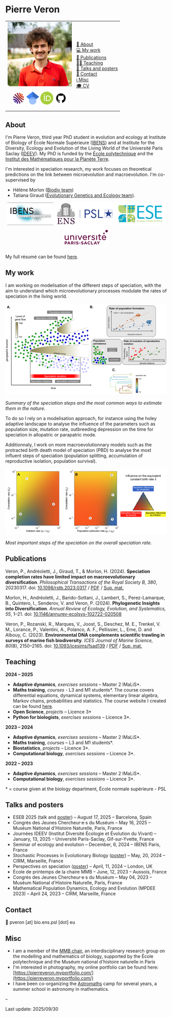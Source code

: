 # Pierre Veron 
<table>
    <tr>
        <td><img src="pierre_veron_resized.png" width=200><p align="center">
   <a href="https://cv.hal.science/pierre-veron"><img src="icons/hal.png" alt="CV HAL" width=40></a>
   <a href="https://scholar.google.com/citations?user=zMhd4LMAAAAJ&hl=fr" target="_blank"><img src="icons/scholar.png" alt="Google scholar" width=40></a>
   <a href="https://orcid.org/0000-0003-2896-4250" target="_blank"><img src="icons/orcid.png" alt="ORCID" width=40></a>
    <a href="https://github.com/pierre-veron"><img src="icons/github.jpg" alt="Github" width=40></a>
</p>
        </td>
        <td>
            <a href="#about">👋 About</a><br>
            <a href="#my-work">💻 My work</a><br>
            <a href="#publications">📃 Publications</a><br>
            <a href="#teaching">🧑‍🏫 Teaching</a><br>
            <a href="#talks-and-posters">💬 Talks and posters</a><br>
            <a href="#contact">📧 Contact</a><br>
            <a href="#misc">ℹ️ Misc</a><br>
            <a href="https://pierre-veron.github.io/docs/CV.pdf">🎓 CV</a><br>
        </td>
    </tr>
</table>

## About
I'm Pierre Veron, third year PhD student in evolution and ecology at Institute of Biology of École Normale Supérieure ([IBENS](https://www.ibens.ens.fr/)) and at Institute for the Diversity, Ecology and Evolution of the Living World of the Université Paris Saclay ([IDEEV](https://www.ideev.universite-paris-saclay.fr/en/)). My PhD is funded by the [École polytechnique](https://www.polytechnique.edu/en) and the [Institut des Mathématiques pour la Planète Terre](https://impt.math.cnrs.fr/).

I'm interested in speciation research, my work focuses on theoretical predictions on the link between microevolution and macroevolution. I'm co-supervised by 
* Hélène Morlon ([Biodiv team](https://www.phyloeco.bio.ens.psl.eu/))
* Tatiana Giraud ([Evolutionary Genetics and Ecology team](https://www.ese.universite-paris-saclay.fr/en/evolutionary-genetics-and-ecology/)).

<p align="center">
   <a href="https://www.ibens.bio.ens.psl.eu/?lang=en" target="_blank"><img src="icons/ibens.png" alt="IBENS" height=70></a>
   <a href="https://www.ens.psl.eu/en" target="_blank"><img src="icons/ens-psl.png" alt="ENS-PSL" height=70></a>
    <a href="https://www.ese.universite-paris-saclay.fr/en/homepage/" target="_blank"><img src="icons/ese.png" alt="ESE" height=70></a>
   <a href="https://www.universite-paris-saclay.fr/en"><img src="icons/logo_psaclay.png" alt="CV" height=70></a>
</p>

My full résumé can be found [here](https://pierre-veron.github.io/docs/CV.pdf).

## My work 
I am working on modelisation of the different steps of speciation, with the aim to understand which microevolutionary processes modulate the rates of speciation in the living world. 

<img src="fig/summary_spec_steps.PNG" alt="Summary of the speciation steps">

_Summary of the speciation steps and the most common ways to estimate them in the nature._

To do so I rely on a modelisation approach, for instance using the holey adaptive landscape to analyse the influence of the parameters such as population size, mutation rate, outbreeding depression on the time for speciation in allopatric or parapatric mode. 

Additionnaly, I work on more macroevolutionnary models such as the protracted birth death model of speciation (PBD) to analyse the most influent steps of speciation (population splitting, accumulation of reproductive isolation, population survival). 

<img src="fig/influence_parameters_speciation.PNG" alt="Influence on the speciation rate">

_Most important steps of the speciation on the overall speciation rate._

## Publications
Veron, P., Andréoletti, J., Giraud, T., & Morlon, H. (2024). **Speciation completion rates have limited impact on macroevolutionary diversification**. _Philosophical Transactions of the Royal Society B, 380_, 20230317. doi: [10.1098/rstb.2023.0317](https://doi.org/10.1098/rstb.2023.0317) /  [PDF](docs/veron-et-al-2025-speciation-completion-rates-have-limited-impact-on-macroevolutionary-diversification.pdf) / [Sup. mat.](docs/PBD_analog_supp_mat.pdf)
 

Morlon, H., Andréoletti, J., Barido-Sottani, J., Lambert, S., Perez-Lamarque, B., Quintero, I., Senderov, V. and Veron, P. (2024). **Phylogenetic Insights into Diversification**. _Annual Review of Ecology, Evolution, and Systematics, 55_, 1–21. doi: [10.1146/annurev-ecolsys-102722-020508](https://doi.org/10.1146/annurev-ecolsys-102722-020508)
 

Veron, P., Rozanski, R., Marques, V., Joost, S., Deschez, M. E., Trenkel, V. M., Lorance, P., Valentini, A., Polanco, A. F., Pellissier, L., Eme, D. and Albouy, C. (2023). **Environmental DNA complements scientific trawling in surveys of marine fish biodiversity**. _ICES Journal of Marine Science, 80_(8), 2150–2165. doi: [10.1093/icesjms/fsad139](https://doi.org/10.1093/icesjms/fsad139) / [PDF](docs/Veron2023eDNA.pdf) / [Sup. mat.](docs/Veron2023eDNA_suppmat.pdf)
 


## Teaching 
**2024 – 2025**
* **Adaptive dynamics**, *exercises sessions* –  Master 2 IMaLiS*.
* **Maths training**, *courses* - L3 and M1 students*. The course covers differential equations, dynamical systems, elementary linear algebra, Markov chains, probabilities and statistics. The course website I created can be found [here](https://codimd.math.cnrs.fr/s/hmbX8GuA4#).
* **Open Science**, *projects* –  Licence 3*
* **Python for biologists**, *exercises sessions* – Licence 3*.

**2023 –  2024**
* **Adaptive dynamics**, *exercises sessions* –  Master 2 IMaLiS*.
* **Maths training**, *courses* –  L3 and M1 students*. 
* **Biostatistics**, *projects* –  Licence 3*.
* **Computational biology**, *exercises sessions* –  Licence 3*. 

**2022 –  2023**
* **Adaptive dynamics**, *exercises sessions* –  Master 2 IMaLiS*.
* **Computational biology**, *exercises sessions* –  Licence 3*. 

\* = course given at the biology department, École normale supérieure - PSL

## Talks and posters 
* ESEB 2025 (talk and [poster](docs/Veron-et-al-2025-speciation-completion-rates_poster.pdf)) – August 17, 2025 – Barcelona, Spain 
* Congrès des Jeunes Chercheur·e·s du Muséum –  May 16, 2025 –  Muséum National d'Histoire Naturelle, Paris, France
* Journées IDEEV (Institut Diversité Écologie et Évolution du Vivant) –  January, 13, 2025 –  Université Paris-Saclay, Gif-sur-Yvette, France
* Seminar of ecology and evolution –  December, 6, 2024 –  IBENS Paris, France
* Stochastic Processes in Evolutionary Biology ([poster](https://hub.bio.ens.psl.eu/index.php/s/Kb8gWELjzJQapys/download/poster.pdf)) –   May, 20, 2024 –  CIRM, Marseille, France
* Perspectives on speciation ([poster](https://hub.bio.ens.psl.eu/index.php/s/Kb8gWELjzJQapys/download/poster.pdf)) –  April, 11, 2024 –  London, UK
* École de printemps de la chaire MMB –  June, 12, 2023 –  Aussois, France
* Congrès des Jeunes Chercheur·e·s du Muséum –  May 04, 2023 –  Muséum National d'Histoire Naturelle, Paris, France
* Mathematical Population Dynamics, Ecology and Evolution (MPDEE 2023) –  April 24, 2023 –  CIRM, Marseille, France

## Contact 
📧 pveron [at] bio.ens.psl [dot] eu 

## Misc
* I am a member of the [MMB chair](http://www.cmap.polytechnique.fr/chaire-mmb/index.html), an interdisciplinary research group on the modelling and mathematics of biology, supported by the École polytechnique and the Muséum national d'histoire naturelle in Paris
* I'm interested in photography, my online portfolio can be found here: [https://pierreveron.myportfolio.com/](https://pierreveron.myportfolio.com/) 
* I have been co-organizing the [Astromaths](https://www.fondation-blaise-pascal.org/nos-actions/les-projets-de-la-fondation/le-camp-astromaths/) camp for several years, a summer school in astronomy in mathematics.  

–

Last update: 2025/09/30
